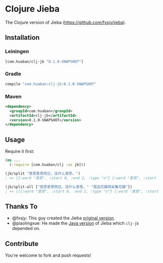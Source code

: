Clojure Jieba
======

The Clojure version of Jieba (https://github.com/fxsjy/jieba).

Installation
------

### Leiningen

```clojure
[com.huaban/clj-jb "0.1.0-SNAPSHOT"]
```

### Gradle

```sh
compile "com.huaban:clj-jb:0.1.0-SNAPSHOT"
```

### Maven

```xml
<dependency>
  <groupId>com.huaban</groupId>
  <artifactId>clj-jb</artifactId>
  <version>0.1.0-SNAPSHOT</version>
</dependency>
```

Usage
------

Require it first:

```clojure
(ns ...
  (:require [com.huaban/clj :as jb]))

(jb/split "意思意思而已，没什么意思。")
; => [{:word "意思", :start 0, :end 2, :type "n"} {:word "意思", :start 2, :end 4, :type "n"} {:word "而已", :start 4, :end 6, :type "y"} {:word "，", :start 6, :end 7, :type ""} {:word "什么", :start 8, :end 10, :type "r"} {:word "没什么", :start 7, :end 10, :type "l"} {:word "意思", :start 10, :end 12, :type "n"} {:word "。", :start 12, :end 13, :type ""}]

(jb/split-all ["意思意思而已，没什么意思。" "我去花瓣网采集花瓣"])
; => [[{:word "意思", :start 0, :end 2, :type "n"} {:word "意思", :start 2, :end 4, :type "n"} {:word "而已", :start 4, :end 6, :type "y"} {:word "，", :start 6, :end 7, :type ""} {:word "什么", :start 8, :end 10, :type "r"} {:word "没什么", :start 7, :end 10, :type "l"} {:word "意思", :start 10, :end 12, :type "n"} {:word "。", :start 12, :end 13, :type ""}] [{:word "我", :start 0, :end 1, :type "r"} {:word "去", :start 1, :end 2, :type "v"} {:word "花瓣", :start 2, :end 4, :type "n"} {:word "网", :start 4, :end 5, :type "n"} {:word "采集", :start 5, :end 7, :type "v"} {:word "花瓣", :start 7, :end 9, :type "n"}]]
```

Thanks To
------

+ @fxsjy: This guy created the Jieba [original version](https://github.com/fxsjy/jieba).
+ @piaolingxue: He made the [Java version](https://github.com/huaban/jieba-analysis) of Jieba which `clj-jb` depended on.

Contribute
------

You're welcome to fork and push requests!

